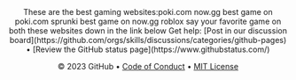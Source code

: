 <header>
  These are the best gaming websites:poki.com now.gg 
   best game on poki.com sprunki
  best game on now.gg roblox
  say your favorite game on both these websites down in the link below
Get help: [Post in our discussion board](https://github.com/orgs/skills/discussions/categories/github-pages) &bull; [Review the GitHub status page](https://www.githubstatus.com/)

&copy; 2023 GitHub &bull; [Code of Conduct](https://www.contributor-covenant.org/version/2/1/code_of_conduct/code_of_conduct.md) &bull; [MIT License](https://gh.io/mit)
